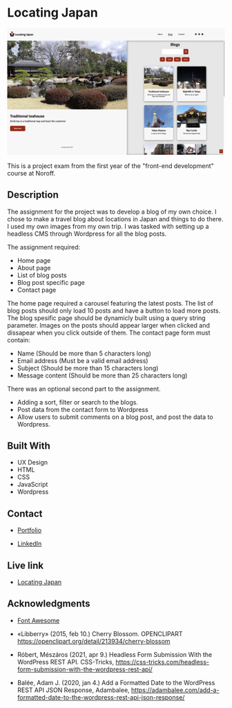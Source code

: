 # Locating Japan

![image](./images/Skjermbilde%202022-12-09%20kl.%2014.14.05.png)

This is a project exam from the first year of the "front-end development" course at Noroff.

## Description

The assignment for the project was to develop a blog of my own choice. I chose to make a travel blog about locations in Japan and things to do there. I used my own images from my own trip. I was tasked with setting up a headless CMS through Wordpress for all the blog posts.

The assignment required:

- Home page
- About page
- List of blog posts
- Blog post specific page
- Contact page

The home page required a carousel featuring the latest posts.
The list of blog posts should only load 10 posts and have a button to load more posts.
The blog spesific page should be dynamicly built using a query string parameter. Images on the posts should appear larger when clicked and dissapear when you click outside of them.
The contact page form must contain:

- Name (Should be more than 5 characters long)
- Email address (Must be a valid email address)
- Subject (Should be more than 15 characters long)
- Message content (Should be more than 25 characters long)

There was an optional second part to the assignment.

- Adding a sort, filter or search to the blogs.
- Post data from the contact form to Wordpress
- Allow users to submit comments on a blog post, and post the data to Wordpress.

## Built With

- UX Design
- HTML
- CSS
- JavaScript
- Wordpress

## Contact

- [Portfolio](https://elegant-gecko-c4d465.netlify.app/index.html)

- [LinkedIn](https://www.linkedin.com/in/h%C3%A5kon-willand-engebretsen-03148a229/)

## Live link

- [Locating Japan](https://comforting-longma-e3f21d.netlify.app)

## Acknowledgments

- [Font Awesome](https://fontawesome.com/)

- «Libberry» (2015, feb 10.) Cherry Blossom. OPENCLIPART https://openclipart.org/detail/213934/cherry-blossom

- Róbert, Mészáros (2021, apr 9.) Headless Form Submission With the WordPress REST API. CSS-Tricks, https://css-tricks.com/headless-form-submission-with-the-wordpress-rest-api/

- Balée, Adam J. (2020, jan 4.) Add a Formatted Date to the WordPress REST API JSON Response, Adambalee, https://adambalee.com/add-a-formatted-date-to-the-wordpress-rest-api-json-response/
